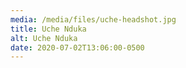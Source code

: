 ```yaml
---
media: /media/files/uche-headshot.jpg
title: Uche Nduka
alt: Uche Nduka
date: 2020-07-02T13:06:00-0500
---
```

